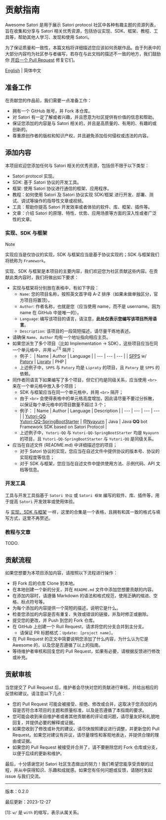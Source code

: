 # 贡献指南

Awesome Satori 是用于展示 Satori protocol 社区中各种有趣主题的资源列表，旨在收集和分享与 Satori 相关优秀资源，包括协议实现、SDK、框架、教程、工具等，帮助其他人学习、发现和使用 Satori。

为了保证质量和一致性，本篇文档将详细描述您应该如何贡献作品。由于列表中的大部分内容均为社区参与者编写，若存在与此文档的描述不一致的地方，我们鼓励你 [开启一个 Pull Request](https://github.com/satorijs/awesome-satori/pulls) 修复它们。

[English](./CONTRIBUTION.md) | 简体中文

## 准备工作

在贡献您的作品前，我们需要一点准备工作：

- 拥有一个 GitHub 账号，并 Fork 本仓库。
- 对 Satori 有一定了解或者兴趣，并且愿意为社区提供有价值的信息和帮助。
- 保证您添加的内容是与 Satori 相关的，并且是高质量的、有用的、有趣的或创新的。
- 尊重原创作者的版权和知识产权，并且避免添加任何侵权或违法的内容。

## 添加内容

本项目欢迎您添加任何与 Satori 相关的优秀资源，包括但不限于以下类型：

- Satori protocol 实现。
- SDK: 基于 Satori 协议的开发工具。
- 框架: 使用 Satori 协议进行通信的框架、应用程序。
- 教程：如何使用 Satori 及 Satori 协议实现 SDK/框架 进行开发、部署、测试、调试等操作的指导性文章或视频。
- 工具：帮助你提高 Satori 开发效率或者体验的软件、库、框架、插件等。
- 文章：介绍 Satori 的原理、特性、优势、应用场景等方面的深入性或者广泛性的文章。

### 实现、SDK 与框架

> [!NOTE]
> 实现应当是仅协议的实现，SDK 与框架应当是基于协议实现的；SDK 与框架我们将统称为 `Framework`。

实现、SDK 与框架是本项目的主要内容，我们欢迎您为社区贡献这些内容。在贡献此类内容时，我们将做出如下要求：

- 实现与框架将分别放在表格中，有如下字段：
   - `Name`: 您的项目名称，按照英文首字母 A-Z 排序（如果未做单独区分，官方项目将置顶）。
   - `Author`: 作者名称，也就是您（应当使用 name，而不是 username。因为 name 在 GitHub 中是唯一的）。
   - `Language`: 编写该项目的语言，请注意，**此处仅表示您编写该项目所用语言**。
   - `Description`: 该项目的一段简短描述，请尽量干练地表述。
- 请确保 `Name`、`Author` 均有一个地址指向相应主页。
- 如果您派生了多个项目（比如 Implementation -> SDK），这些项目应当在同一个单元格中，并用 `w/`<sup>[1]</sup> 隔开；
   - 例子：
      | Name | Author | Language |
      | ---  | ---    | ---      |
      | [SPPS](https://github.com/im-patory/spps) w/ [Patory](https://github.com/im-patory/patory) | [Lipraty](https://github.com/Lipraty) | PHP |
   - 上述例子中，`SPPS` 与 `Patory` 均是 `Lipraty` 的项目，且 `Patory` 是 `SPPS` 的依赖。
- 同作者同语言下如果编写了多个项目，但它们均是同级关系，应当使用 `<br>` 来在一个单元格中放入多个项目；
   - SDK 与框架应当在同一个单元格中，并用 `<br>` 隔开；
   - 由于 `<br>` 会使得表格中的单元格高度增加，因此请尽量不要过分拆散，以保证每个单元格中的项目数量不超过 3 个；
   - 例子：
      | Name | Author | Language |  Description  |
      | ---  | ---    | ---      | --- |
      | [Yutori-QQ](https://github.com/Nyayurn/Yutori-QQ) <br>[Yutori-QQ-SpringBootStarter](https://github.com/Nyayurn/Yutori-QQ-SpringBootStarter) | [@Nyayurn](https://github.com/Nyayurn) | Java | Java **QQ** bot Framework SDK based on Satori Protocol |
   - 上述例子中，`Yutori-QQ` 与 `Yutori-QQ-SpringBootStarter` 均是 `Nyayurn` 的项目，且 `Yutori-QQ-SpringBootStarter` 与 `Yutori-QQ` 是同级关系。
- 应当在自述文件 (README.md) 中详细描述您的项目；
  - 对于 Satori 协议的实现，您应当在自述文件中提供协议的版本号、协议的实现程度等信息；
  - 对于 SDK 与框架，您应当在自述文件中提供使用方法、示例代码、API 文档等信息。

### 开发工具

工具与开发工具指基于 `Satori 协议` 或 `Satori 框架` 编写的软件、库、插件等，用于提高 `Satori` 开发效率或使用体验。

与 [实现、SDK 与框架](#实现sdk-与框架) 一样，这里的合集是一个表格，且拥有和其一致的格式与填写方式，这里不再赘述。

### 教程与文章

TODO.

## 贡献流程

如果您想要为本项目添加内容，请按照以下流程进行操作：

- 将 Fork 后的仓库 Clone 到本地。
- 在本地创建一个新的分支，并在 `README.md` 文件中添加您想要贡献的内容。
- 在添加内容时，请遵循 Markdown 的语法和格式规范，使用正确的缩进、空格、标点符号等。
- 为每个添加的内容提供一个简短的描述，说明它是什么。
- 检查您添加的内容是否有重复、失效或错误的链接，并及时修正或删除。
- 提交您的更改，并 Push 到您的 Fork 仓库。
- 在 GitHub 上创建一个 Rull Request，请求将您的分支合并到主分支。
   - 请保证 PR 标题格式：`Update: [project name]`。
- 在 Pull Request 的正文中简要说明您添加了什么内容，为什么认为它是 Awesome 的，以及您是否遵循了以上的指南。
- 等待维护者审核和回复您的 Pull Request，如果有必要，请根据反馈进行修改或补充。

## 贡献审核

当您提交了 Pull Request 后，维护者会尽快对您的贡献进行审核，并给出相应的反馈和建议。请注意以下几点：

- 您的 Pull Request 可能会被接受、拒绝、修改或合并，这取决于您添加的内容是否符合本项目的主题和质量标准，以及是否遵循了本指南的要求。
- 您可能会收到来自维护者或者其他贡献者的评论或问题，请尽量友好和礼貌地回复，并提供必要的解释或证据。
- 如果您收到了修改或补充的建议，请尽快按照建议进行调整，并更新您的 Pull Request。如果您对建议有异议，请尽量理性和客观地表达，并提供合理的理由或证据。
- 如果您的 Pull Request 被接受并合并了，请不要删除您的 Fork 仓库或分支，以便于后续的更新和维护。

最后，十分感谢您对 Satori 社区生态做出的努力！我们希望您能享受贡献的过程，并从中获得知识、乐趣和成就感。如果您有任何问题或反馈，请随时发起 issue 与我们交流。

---

版本：0.2.0

最后更新：2023-12-27

[1]: `w/` 是 `with` 的缩写，表示从属关系。
